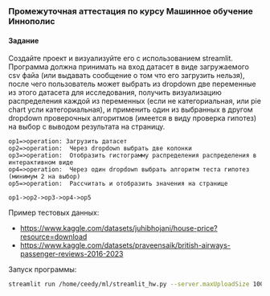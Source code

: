 ### Промежуточная аттестация по курсу Машинное обучение Иннополис

#### Задание

Создайте проект и визуализуйте его с использованием streamlit. Программа должна
принимать на вход датасет в виде загружаемого csv файа (или выдавать
сообщение о том что его загрузить нельзя), после чего пользователь может
выбрать из dropdown две переменные из этого датасета для исследования,
получить визуализацию распределения каждой из переменных (если не
категориальная, или pie chart усли категориальная), и применить один из
выбранных в другом dropdown проверочных алгоритмов (имеется в виду проверка
гипотез) на выбор с выводом результата на страницу.

```flow
op1=>operation: Загрузить датасет
op2=>operation:  Через dropdown выбрать две колонки
op3=>operation:  Отобразить гистограмму распределения распределения в интерактивном виде
op4=>operation:  Через один dropdown выбрать алгоритм теста гипотез (минимум 2 на выбор)
op5=>operation:  Рассчитать и отобразить значения на странице

op1->op2->op3->op4->op5
```

Пример тестовых данных: 
- https://www.kaggle.com/datasets/juhibhojani/house-price?resource=download
- https://www.kaggle.com/datasets/praveensaik/british-airways-passenger-reviews-2016-2023

Запуск программы:
```bash
streamlit run /home/ceedy/ml/streamlit_hw.py --server.maxUploadSize 1000
```
